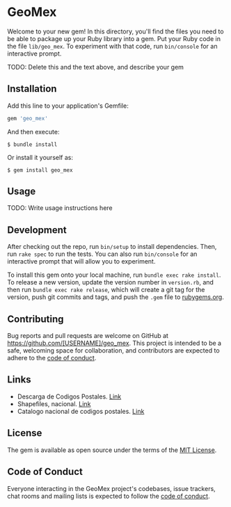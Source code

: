 # GeoMex

Welcome to your new gem! In this directory, you'll find the files you need to be able to package up your Ruby library into a gem. Put your Ruby code in the file `lib/geo_mex`. To experiment with that code, run `bin/console` for an interactive prompt.

TODO: Delete this and the text above, and describe your gem

## Installation

Add this line to your application's Gemfile:

```ruby
gem 'geo_mex'
```

And then execute:

    $ bundle install

Or install it yourself as:

    $ gem install geo_mex

## Usage

TODO: Write usage instructions here

## Development

After checking out the repo, run `bin/setup` to install dependencies. Then, run `rake spec` to run the tests. You can also run `bin/console` for an interactive prompt that will allow you to experiment.

To install this gem onto your local machine, run `bundle exec rake install`. To release a new version, update the version number in `version.rb`, and then run `bundle exec rake release`, which will create a git tag for the version, push git commits and tags, and push the `.gem` file to [rubygems.org](https://rubygems.org).

## Contributing

Bug reports and pull requests are welcome on GitHub at https://github.com/[USERNAME]/geo_mex. This project is intended to be a safe, welcoming space for collaboration, and contributors are expected to adhere to the [code of conduct](https://github.com/[USERNAME]/geo_mex/blob/master/CODE_OF_CONDUCT.md).

## Links

- Descarga de Codigos Postales. [Link](https://www.correosdemexico.gob.mx/SSLServicios/ConsultaCP/CodigoPostal_Exportar.aspx)
- Shapefiles, nacional. [Link](https://datos.gob.mx/busca/dataset/codigos-postales-coordenadas-y-colonias)
- Catalogo nacional de codigos postales. [Link](https://datos.gob.mx/busca/dataset/catalogo-nacional-de-codigos-postales)

## License

The gem is available as open source under the terms of the [MIT License](https://opensource.org/licenses/MIT).

## Code of Conduct

Everyone interacting in the GeoMex project's codebases, issue trackers, chat rooms and mailing lists is expected to follow the [code of conduct](https://github.com/[USERNAME]/geo_mex/blob/master/CODE_OF_CONDUCT.md).
